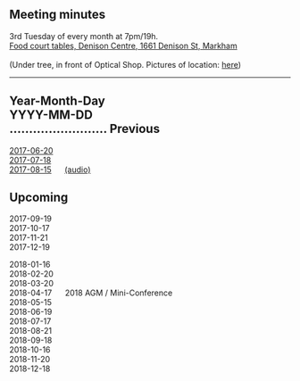 Meeting minutes
---
3rd Tuesday of every month at 7pm/19h.  
<a href="https://maps.google.com/maps?f=q&hl=en&q=Denison+Centre+(Food+court+tables),+1661+Denison+St,+Markham" target='_blank'>Food court tables, Denison Centre, 1661 Denison St, Markham</a>
<br>
<br>(Under tree, in front of Optical Shop.  Pictures of location: <a href="../../images/mall/index.html" target='_blank'>here</a>)


<hr>

Year-Month-Day  
YYYY-MM-DD  
.........................
Previous
---
[2017-06-20](2017-06-20.html)  
[2017-07-18](2017-07-18.html)  
[2017-08-15](2017-08-15.html) &nbsp;&nbsp;&nbsp;&nbsp; [(audio)](2017-08-15/2017-08-15.ogg) 

Upcoming
---
2017-09-19  
2017-10-17  
2017-11-21  
2017-12-19  
  
2018-01-16  
2018-02-20  
2018-03-20  
2018-04-17 &nbsp;&nbsp;&nbsp;&nbsp;  2018 AGM / Mini-Conference  
2018-05-15  
2018-06-19  
2018-07-17  
2018-08-21  
2018-09-18  
2018-10-16  
2018-11-20  
2018-12-18  

